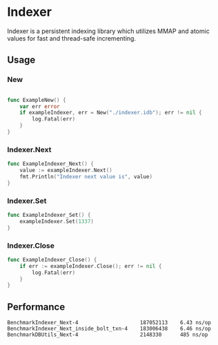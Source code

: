 # Indexer
Indexer is a persistent indexing library which utilizes MMAP and atomic values for fast and thread-safe incrementing.

## Usage

### New
```go

func ExampleNew() {
	var err error
	if exampleIndexer, err = New("./indexer.idb"); err != nil {
		log.Fatal(err)
	}
}
```

### Indexer.Next
```go
func ExampleIndexer_Next() {
	value := exampleIndexer.Next()
	fmt.Println("Indexer next value is", value)
}
```

### Indexer.Set
```go
func ExampleIndexer_Set() {
	exampleIndexer.Set(1337)
}
```

### Indexer.Close
```go
func ExampleIndexer_Close() {
	if err := exampleIndexer.Close(); err != nil {
		log.Fatal(err)
	}
}
```

## Performance
```
BenchmarkIndexer_Next-4                    187052113    6.43 ns/op
BenchmarkIndexer_Next_inside_bolt_txn-4    183006438    6.46 ns/op
BenchmarkDBUtils_Next-4                    2148330      485 ns/op
```